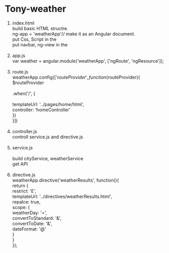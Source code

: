 # Tony-weather 

1. index.html								<br>
build basic HTML structre.						<br>
ng-app = 'weatherApp'// make it as an Angular document.			<br>
put Css, Script in the <head>						<br>
put navbar, ng-view in the <body>					<br>
					<br>
2. app.js					<br>
var weather = angular.module('weatherApp', ['ngRoute', 'ngResource']);					<br>
					<br>
3. route.js					<br>
weatherApp.config(['$routeProvider', function($routeProvider){					<br>
	$routeProvider					<br>				 
		.when('/', {					<br>				 
			templateUrl: '../pages/home/html',					<br>
			controller: 'homeController'					<br>
		})					<br>
}])					<br>
					<br>
4. controller.js					<br>
controll service.js and directive.js					<br>
					<br>
5. service.js					<br>				 
build cityService, weatherService 					<br>
get API									<br> 
					<br>
6. directive.js					<br>
weatherApp.directive('weatherResults', function(){					<br>
	return {					<br>
		restrict: 'E', 					<br>
		templateUrl: '../directives/weatherResults.html',					<br>
		repalce: true,					<br>
		scope: {					<br>
			weatherDay: '=',					<br>
			convertToStandard: '&',					<br>
			convertToDate: '&',					<br>
			dateFormat: '@'					<br>
		}					<br>
	}					<br>
});					<br>
					<br>
